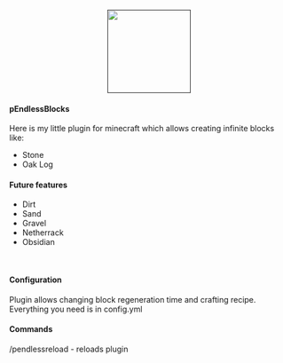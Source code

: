 <p align="center">
    <a href="" target="_blank">
        <img height=150 src="https://encrypted-tbn0.gstatic.com/images?q=tbn:ANd9GcS7QcDRQ9rT4fqaRw5__IqSrKRR1JwCSDyKyaJCq6rEZIWLQwQe">
    </a>

<h4>pEndlessBlocks</h4>
Here is my little plugin for minecraft which allows creating infinite blocks like:
<ul>
<li>Stone</li>
<li>Oak Log</li>
</ul>
<h4>Future features</h4>
<ul>
<li>Dirt</li>
<li>Sand</li>
<li>Gravel</li>
<li>Netherrack</li>
<li>Obsidian</li>
</ul>
<br>

<h4>Configuration</h4>

Plugin allows changing block regeneration time and crafting recipe. Everything you need is in config.yml

<h4>Commands</h4>
/pendlessreload - reloads plugin